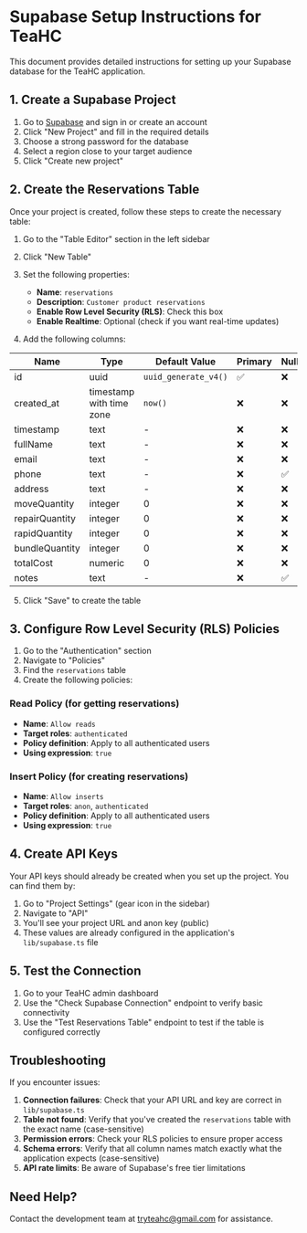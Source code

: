 # Supabase Setup Instructions for TeaHC

This document provides detailed instructions for setting up your Supabase database for the TeaHC application.

## 1. Create a Supabase Project

1. Go to [Supabase](https://supabase.com/) and sign in or create an account
2. Click "New Project" and fill in the required details
3. Choose a strong password for the database
4. Select a region close to your target audience
5. Click "Create new project"

## 2. Create the Reservations Table

Once your project is created, follow these steps to create the necessary table:

1. Go to the "Table Editor" section in the left sidebar
2. Click "New Table"
3. Set the following properties:
   - **Name**: `reservations`
   - **Description**: `Customer product reservations`
   - **Enable Row Level Security (RLS)**: Check this box
   - **Enable Realtime**: Optional (check if you want real-time updates)

4. Add the following columns:

| Name | Type | Default Value | Primary | Nullable |
|------|------|--------------|---------|----------|
| id | uuid | `uuid_generate_v4()` | ✅ | ❌ |
| created_at | timestamp with time zone | `now()` | ❌ | ❌ |
| timestamp | text | - | ❌ | ❌ |
| fullName | text | - | ❌ | ❌ |
| email | text | - | ❌ | ❌ |
| phone | text | - | ❌ | ✅ |
| address | text | - | ❌ | ❌ |
| moveQuantity | integer | 0 | ❌ | ❌ |
| repairQuantity | integer | 0 | ❌ | ❌ |
| rapidQuantity | integer | 0 | ❌ | ❌ |
| bundleQuantity | integer | 0 | ❌ | ❌ |
| totalCost | numeric | 0 | ❌ | ❌ |
| notes | text | - | ❌ | ✅ |

5. Click "Save" to create the table

## 3. Configure Row Level Security (RLS) Policies

1. Go to the "Authentication" section
2. Navigate to "Policies"
3. Find the `reservations` table
4. Create the following policies:

### Read Policy (for getting reservations)

- **Name**: `Allow reads`
- **Target roles**: `authenticated`
- **Policy definition**: Apply to all authenticated users
- **Using expression**: `true`

### Insert Policy (for creating reservations)

- **Name**: `Allow inserts`
- **Target roles**: `anon`, `authenticated`
- **Policy definition**: Apply to all authenticated users
- **Using expression**: `true`

## 4. Create API Keys

Your API keys should already be created when you set up the project. You can find them by:

1. Go to "Project Settings" (gear icon in the sidebar)
2. Navigate to "API"
3. You'll see your project URL and anon key (public)
4. These values are already configured in the application's `lib/supabase.ts` file

## 5. Test the Connection

1. Go to your TeaHC admin dashboard
2. Use the "Check Supabase Connection" endpoint to verify basic connectivity
3. Use the "Test Reservations Table" endpoint to test if the table is configured correctly

## Troubleshooting

If you encounter issues:

1. **Connection failures**: Check that your API URL and key are correct in `lib/supabase.ts`
2. **Table not found**: Verify that you've created the `reservations` table with the exact name (case-sensitive)
3. **Permission errors**: Check your RLS policies to ensure proper access
4. **Schema errors**: Verify that all column names match exactly what the application expects (case-sensitive)
5. **API rate limits**: Be aware of Supabase's free tier limitations

## Need Help?

Contact the development team at [tryteahc@gmail.com](mailto:tryteahc@gmail.com) for assistance. 